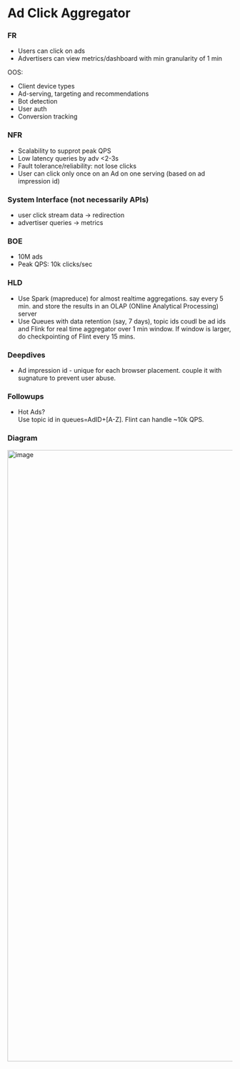 # Ad Click Aggregator
### FR
* Users can click on ads
* Advertisers can view metrics/dashboard with min granularity of 1 min

OOS:
* Client device types
* Ad-serving, targeting and recommendations
* Bot detection
* User auth
* Conversion tracking

### NFR
* Scalability to supprot peak QPS
* Low latency queries by adv <2-3s
* Fault tolerance/reliability: not lose clicks
* User can click only once on an Ad on one serving (based on ad impression id)

### System Interface (not necessarily APIs)
* user click stream data -> redirection
* advertiser queries -> metrics

### BOE
* 10M ads
* Peak QPS: 10k clicks/sec

### HLD
* Use Spark (mapreduce) for almost realtime aggregations. say every 5 min. and store the results in an OLAP (ONline Analytical Processing) server
* Use Queues with data retention (say, 7 days), topic ids coudl be ad ids and Flink for real time aggregator over 1 min window. If window is larger, do checkpointing of Flint every 15 mins.

### Deepdives
* Ad impression id - unique for each browser placement. couple it with sugnature to prevent user abuse.

### Followups
* Hot Ads?  
  Use topic id in queues=AdID+[A-Z]. Flint can handle ~10k QPS.

### Diagram
<img width="1370" alt="image" src="https://github.com/user-attachments/assets/abc04be8-5a51-40de-8d47-86b7a7f8025f" />
